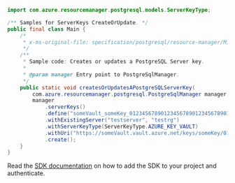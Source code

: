 ```java
import com.azure.resourcemanager.postgresql.models.ServerKeyType;

/** Samples for ServerKeys CreateOrUpdate. */
public final class Main {
    /*
     * x-ms-original-file: specification/postgresql/resource-manager/Microsoft.DBforPostgreSQL/stable/2020-01-01/examples/ServerKeyCreateOrUpdate.json
     */
    /**
     * Sample code: Creates or updates a PostgreSQL Server key.
     *
     * @param manager Entry point to PostgreSqlManager.
     */
    public static void createsOrUpdatesAPostgreSQLServerKey(
        com.azure.resourcemanager.postgresql.PostgreSqlManager manager) {
        manager
            .serverKeys()
            .define("someVault_someKey_01234567890123456789012345678901")
            .withExistingServer("testserver", "testrg")
            .withServerKeyType(ServerKeyType.AZURE_KEY_VAULT)
            .withUri("https://someVault.vault.azure.net/keys/someKey/01234567890123456789012345678901")
            .create();
    }
}
```

Read the [SDK documentation](https://github.com/Azure/azure-sdk-for-java/blob/azure-resourcemanager-postgresql_1.0.2/sdk/postgresql/azure-resourcemanager-postgresql/README.md) on how to add the SDK to your project and authenticate.
